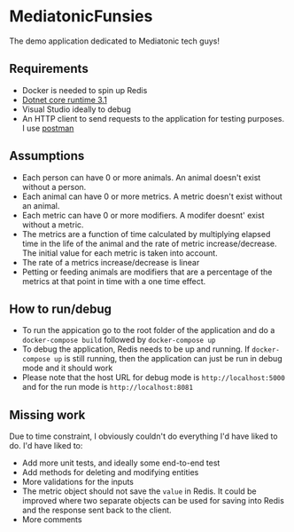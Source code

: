 # MediatonicFunsies
The demo application dedicated to Mediatonic tech guys!

## Requirements
* Docker is needed to spin up Redis
* [Dotnet core runtime 3.1](https://dotnet.microsoft.com/download/dotnet-core/3.1)
* Visual Studio ideally to debug
* An HTTP client to send requests to the application for testing purposes. I use [postman](https://www.postman.com/) 

## Assumptions
* Each person can have 0 or more animals. An animal doesn't exist without a person.
* Each animal can have 0 or more metrics. A metric doesn't exist without an animal.
* Each metric can have 0 or more modifiers. A modifer doesnt' exist without a metric.
* The metrics are a function of time calculated by multiplying elapsed time in the life of the animal and the rate of metric increase/decrease. The initial value for each metric is taken into account.
* The rate of a metrics increase/decrease is linear
* Petting or feeding animals are modifiers that are a percentage of the metrics at that point in time with a one time effect.


## How to run/debug
* To run the appication go to the root folder of the application and do a `docker-compose build` followed by `docker-compose up`
* To debug the application, Redis needs to be up and running. If `docker-compose up` is still running, then the application can just be run in debug mode and it should work
* Please note that the host URL for debug mode is `http://localhost:5000` and for the run mode is `http://localhost:8081`

## Missing work
Due to time constraint, I obviously couldn't do everything I'd have liked to do. I'd have liked to:
* Add more unit tests, and ideally some end-to-end test
* Add methods for deleting and modifying entities
* More validations for the inputs
* The metric object should not save the `value` in Redis. It could be improved where two separate objects can be used for saving into Redis and the response sent back to the client.
* More comments
